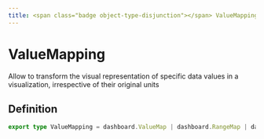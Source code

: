 ```yaml
---
title: <span class="badge object-type-disjunction"></span> ValueMapping
---
```

# <span class="badge object-type-disjunction"></span> ValueMapping

Allow to transform the visual representation of specific data values in a visualization, irrespective of their original units

## Definition

```typescript
export type ValueMapping = dashboard.ValueMap | dashboard.RangeMap | dashboard.RegexMap | dashboard.SpecialValueMap;

```
